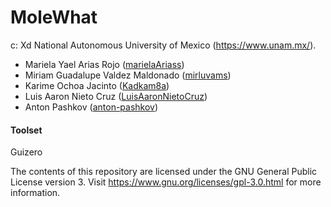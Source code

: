 # MoleWhat
c:
Xd
National Autonomous University of Mexico (https://www.unam.mx/).

- Mariela Yael Arias Rojo ([marielaAriass](https://github.com/marielaAriass))
- Miriam Guadalupe Valdez Maldonado ([mirluvams](https://github.com/mirluvams))
- Karime Ochoa Jacinto ([Kadkam8a](https://github.com/Kadkam8a))
- Luis Aaron Nieto Cruz ([LuisAaronNietoCruz](https://github.com/LuisAaronNietoCruz))
- Anton Pashkov ([anton-pashkov](https://github.com/anton-pashkov))


#### Toolset
Guizero

The contents of this repository are licensed under the GNU General Public License version 3. Visit https://www.gnu.org/licenses/gpl-3.0.html for more information.
